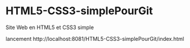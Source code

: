 # HTML5-CSS3-simplePourGit
Site Web en HTML5 et CSS3 simple

lancement http://localhost:8081/HTML5-CSS3-simplePourGit/index.html
